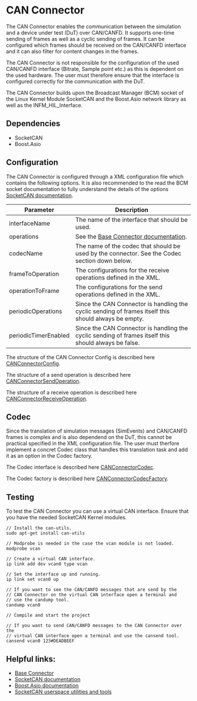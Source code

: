 # CAN Connector
The CAN Connector enables the communication between the simulation and a device under test (DuT) over CAN/CANFD.
It supports one-time sending of frames as well as a cyclic sending of frames. It can be configured which frames 
should be received on the CAN/CANFD interface and it can also filter for content changes in the frames.

The CAN Connector is not responsible for the configuration of the used CAN/CANFD interface (Bitrate, Sample point etc.) 
as this is dependent on the used hardware. The user must therefore ensure that the interface is configured correctly 
for the communication with the DuT.

The CAN Connector builds upon the Broadcast Manager (BCM) socket of the Linux Kernel Module SocketCAN and the Boost.Asio 
network library as well as the INFM_HIL_Interface.

## Dependencies
- SocketCAN
- Boost.Asio

## Configuration
The CAN Connector is configured through a XML configuration file which contains the following options. 
It is also recommended to the read the BCM socket documentation to fully understand the details of the 
options [SocketCAN documentation](https://www.kernel.org/doc/Documentation/networking/can.txt).

| Parameter            | Description                                                                                             |
| ---------------------|---------------------------------------------------------------------------------------------------------|
| interfaceName        | The name of the interface that should be used.                                                          |
| operations           | See the [Base Connector documentation](../ReadMe.md).                                                   |
| codecName            | The name of the codec that should be used by the connector. See the Codec section down below.           |
| frameToOperation     | The configurations for the receive operations defined in the XML.                                       |
| operationToFrame     | The configurations for the send operations defined in the XML.                                          |
| periodicOperations   | Since the CAN Connector is handling the cyclic sending of frames itself this should always be empty.    |
| periodicTimerEnabled | Since the CAN Connector is handling the cyclic sending of frames itself this should always be false.    |

The structure of the CAN Connector Config is described here [CANConnectorConfig](https://lukasw352435.github.io/INFM_HIL_Interface/classsim__interface_1_1dut__connector_1_1can_1_1CANConnectorConfig.html).

The structure of a send operation is described here [CANConnectorSendOperation](https://lukasw352435.github.io/INFM_HIL_Interface/classsim__interface_1_1dut__connector_1_1can_1_1CANConnectorSendOperation.html).

The structure of a receive operation is described here [CANConnectorReceiveOperation](https://lukasw352435.github.io/INFM_HIL_Interface/classsim__interface_1_1dut__connector_1_1can_1_1CANConnectorReceiveOperation.html).

## Codec
Since the translation of simulation messages (SimEvents) and CAN/CANFD frames is complex and is also dependend on the DuT, 
this cannot be practical specified in the XML configuration file. The user must therfore implement a concret Codec class 
that handles this translation task and add it as an option in the Codec factory. 

The Codec interface is described here [CANConnectorCodec](https://lukasw352435.github.io/INFM_HIL_Interface/classsim__interface_1_1dut__connector_1_1can_1_1CANConnectorCodec.html).

The Codec factory is described here [CANConnectorCodecFactory](https://lukasw352435.github.io/INFM_HIL_Interface/classsim__interface_1_1dut__connector_1_1can_1_1CANConnectorCodecFactory.html).

## Testing
To test the CAN Connector you can use a virtual CAN interface.
Ensure that you have the needed SocketCAN Kernel modules.

```
// Install the can-utils. 
sudo apt-get install can-utils

// Modprobe is needed in the case the vcan module is not loaded.
modprobe vcan

// Create a virtual CAN interface.
ip link add dev vcan0 type vcan

// Set the interface up and running.
ip link set vcan0 up

// If you want to see the CAN/CANFD messages that are send by the
// CAN Connector on the virtual CAN interface open a terminal and
// use the candump tool.
candump vcan0

// Compile and start the project

// If you want to send CAN/CANFD messages to the CAN Connector over the 
// virtual CAN interface open a terminal and use the cansend tool.
cansend vcan0 123#DEADBEEF
```

## Helpful links:
- [Base Connector](https://lukasw352435.github.io/INFM_HIL_Interface/md_Sim_To_DuT_Interface_DuT_Connectors_ReadMe.html)
- [SocketCAN documentation](https://www.kernel.org/doc/Documentation/networking/can.txt)
- [Boost.Asio documentation](https://www.boost.org/doc/libs/1_75_0/doc/html/boost_asio.html)
- [SocketCAN userspace utilities and tools](https://github.com/linux-can/can-utils)